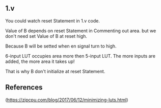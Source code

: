 ## 1.v
You could watch reset Statement in 1.v code.

Value of B depends on reset Statement in Commenting out area. but we don't need set Value of B at reset high.

Because B will be setted when en signal turn to high.

6-input LUT occupies area more then 5-input LUT. The more inputs are added, the more area it takes up!

That is why B don't initialize at reset Statement.

## References
(https://zipcpu.com/blog/2017/06/12/minimizing-luts.html)